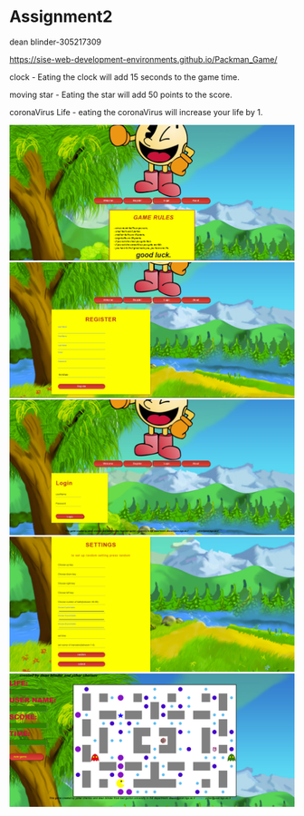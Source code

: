 # Assignment2

dean blinder-305217309
 
https://sise-web-development-environments.github.io/Packman_Game/

clock - Eating the clock will add 15 seconds to the game time.

moving star -  Eating the star will add 50 points to the score.

coronaVirus Life - eating the coronaVirus will increase your life by 1.

![](imagess/Capture.PNG)
![](imagess/Capture2.PNG)
![](imagess/Capture3.PNG)
![](imagess/Capture4.PNG)
![](imagess/Capture5.PNG)
